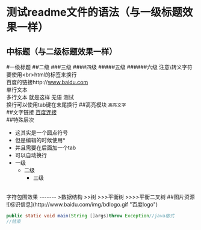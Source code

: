 测试readme文件的语法（与一级标题效果一样）
======
中标题（与二级标题效果一样）
-----
#一级标题
##二级
###三级
####四级
#####五级
######六级
注意\转义字符<br>
要使用\<br>html的标签来换行<br>
百度的链接http://www.baidu.com<br>
单行文本  
  多行文本
  就是这样
  无语
  测试  
换行可以使用tab键在末尾换行
##高亮模块
`高亮文字`  
##文字链接
[百度连接](http://www.baidu.com "悬停显示")  
##特殊层次
* 这其实是一个圆点符号 
* 但是编辑的时候使用\*
* 并且需要在后面加一个tab
* 可以自动换行
* 一级
    * 二级
      * 三级 
     
<br>
字符包围效果
-------
>数据结构
>>树 
>>>平衡树  
>>>>平衡二叉树   
##图片资源
![标识信息](http://www.baidu.com/img/bdlogo.gif "百度logo")   

```java
public static void main(String []args)throw Exception//java格式
//结束
```





